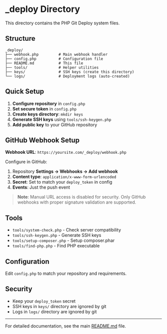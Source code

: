 # _deploy Directory

This directory contains the PHP Git Deploy system files.

## Structure

```
_deploy/
├── webhook.php         # Main webhook handler
├── config.php          # Configuration file
├── README.md           # This file
├── tools/              # Helper utilities
├── keys/               # SSH keys (create this directory)
└── logs/               # Deployment logs (auto-created)
```

## Quick Setup

1. **Configure repository** in `config.php`
2. **Set secure token** in `config.php`
3. **Create keys directory**: `mkdir keys`
4. **Generate SSH keys** using `tools/ssh-keygen.php`
5. **Add public key** to your GitHub repository

## GitHub Webhook Setup

**Webhook URL**: `https://yoursite.com/_deploy/webhook.php`

Configure in GitHub:
1. Repository **Settings → Webhooks → Add webhook**
2. **Content type**: `application/x-www-form-urlencoded`
3. **Secret**: Set to match your `deploy_token` in config
4. **Events**: Just the push event

> **Note**: Manual URL access is disabled for security. Only GitHub webhooks with proper signature validation are supported.

## Tools

- `tools/system-check.php` - Check server compatibility
- `tools/ssh-keygen.php` - Generate SSH keys
- `tools/setup-composer.php` - Setup composer.phar
- `tools/find-php.php` - Find PHP executable

## Configuration

Edit `config.php` to match your repository and requirements.

## Security

- Keep your `deploy_token` secret
- SSH keys in `keys/` directory are ignored by git
- Logs in `logs/` directory are ignored by git

---

For detailed documentation, see the main [README.md](../README.md) file.

